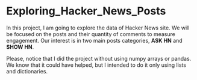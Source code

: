 # Exploring_Hacker_News_Posts

In this project, I am going to explore the data of Hacker News site. We will be focused on the posts and their quantity of comments to measure engagement. Our interest is in two main posts categories, **ASK HN** and **SHOW HN**.

Please, notice that I did the project without using numpy arrays or pandas. We know that it could have helped, but I intended to do it only using lists and dictionaries. 

